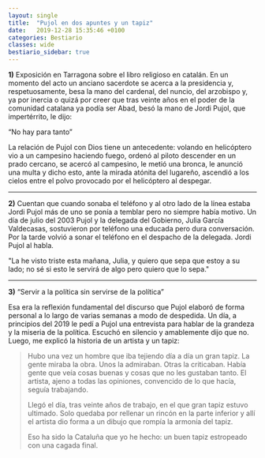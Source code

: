 ```yaml
---
layout: single
title:  "Pujol en dos apuntes y un tapiz"
date:   2019-12-28 15:35:46 +0100
categories: Bestiario
classes: wide
bestiario_sidebar: true
---
```


**1)** Exposición en Tarragona sobre el libro religioso en catalán. En un momento del acto un anciano sacerdote se acerca a la presidencia y, respetuosamente, besa la mano del cardenal, del nuncio, del arzobispo y, ya por inercia o quizá por creer que tras veinte años en el poder de la comunidad catalana ya podía ser Abad, besó la mano de  <span class = "bestiario-person">Jordi Pujol</span>, que impertérrito, le dijo: 

   “No hay para tanto”

   La relación de Pujol con Dios tiene un antecedente: volando en helicóptero vio a un campesino haciendo fuego, ordenó al piloto descender en un prado cercano, se acercó al campesino, le metió una bronca, le anunció una multa y dicho esto, ante la mirada atónita del lugareño, ascendió a los cielos entre el polvo provocado por el helicóptero al despegar.

---
**2)** Cuentan que cuando sonaba el teléfono y al otro lado de la línea estaba Jordi Pujol más de uno se ponía a temblar pero no siempre había motivo. Un día de julio del 2003 Pujol y la delegada del Gobierno, Julia García Valdecasas, sostuvieron por teléfono una educada pero dura conversación. Por la tarde volvió a sonar el teléfono en el despacho de la delegada. Jordi Pujol al habla. 

   "La he visto triste esta mañana, Julia, y quiero que sepa que estoy a su lado; no sé si esto le servirá de algo pero quiero que lo sepa."

---

**3)** “Servir a la política sin servirse de la política”

   Esa era la reflexión fundamental del discurso que Pujol elaboró de forma personal a lo largo de varias semanas a modo de despedida. Un día, a principios del 2019 le pedí a Pujol una entrevista para hablar de la grandeza y la miseria de la política. Escuchó en silencio y amablemente dijo que no. Luego, me explicó la historia de un artista y un tapiz: 

   > Hubo una vez un hombre que iba tejiendo día a día un gran tapiz. La gente miraba la obra. Unos la admiraban. Otras la criticaban. Había gente que veía cosas buenas y cosas que no les gustaban tanto. El artista, ajeno a todas las opiniones, convencido de lo que hacía, seguía trabajando. 
   >
   > Llegó el día, tras veinte años de trabajo, en el que gran tapiz estuvo ultimado. Solo quedaba por rellenar un rincón en la parte inferior y allí el artista dio forma a un dibujo que rompía la armonía del tapiz. 
   >
   > Eso ha sido la Cataluña que yo he hecho: un buen tapiz estropeado con una cagada final.